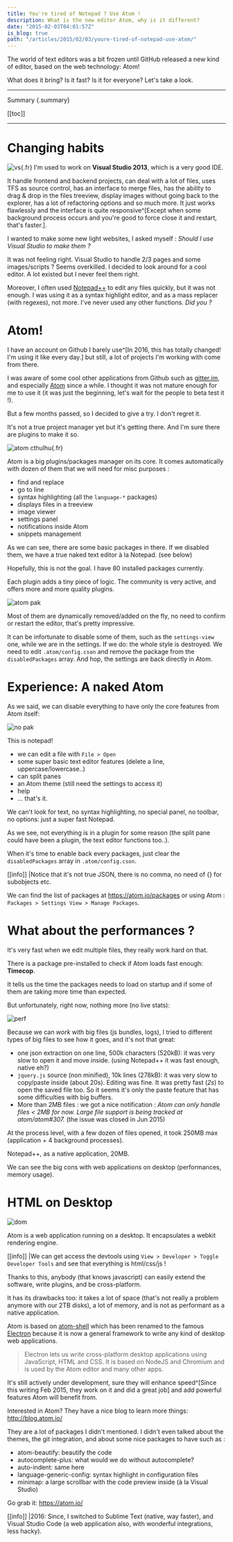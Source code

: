 ```yaml
---
title: You're tired of Notepad ? Use Atom !
description: What is the new editor Atom, why is it different?
date: "2015-02-03T04:01:57Z"
is_blog: true
path: "/articles/2015/02/03/youre-tired-of-notepad-use-atom/"
---
```


The world of text editors was a bit frozen until GitHub released a new kind of editor, based on the web technology: Atom!

What does it bring? Is it fast? Is it for everyone? Let's take a look.

---
Summary {.summary}

[[toc]]

---

# Changing habits

![vs](vs.png){.fr} I'm used to work on **Visual Studio 2013**, which is a very good IDE.

It handle frontend and backend projects, can deal with a lot of files, uses TFS as source control, has an interface to merge files, has the ability to drag & drop in the files treeview, display images without going back to the explorer, has a lot of refactoring options and so much more. It just works flawlessly and the interface is quite responsive^[Except when some background process occurs and you're good to force close it and restart, that's faster.].

I wanted to make some new light websites, I asked myself : *Should I use Visual Studio to make them ?*

It was not feeling right. Visual Studio to handle 2/3 pages and some images/scripts ? Seems overkilled. I decided to look around for a cool editor. A lot existed but I never feel them right.

Moreover, I often used [Notepad++](http://notepad-plus-plus.org/) to edit any files quickly, but it was not enough. I was using it as a syntax highlight editor, and as a mass replacer (with regexes), not more. I've never used any other functions. _Did you ?_

# Atom!

I have an account on Github I barely use^[In 2016, this has totally changed! I'm using it like every day.] but still, a lot of projects I'm working with come from there.

I was aware of some cool other applications from Github such as [gitter.im](https://gitter.im/), and especially [Atom](https://atom.io/) since a while. I thought it was not mature enough for me to use it (it was just the beginning, let's wait for the people to beta test it !).

But a few months passed, so I decided to give a try. I don't regret it.

It's not a true project manager yet but it's getting there. And I'm sure there are plugins to make it so.

![atom cthulhu](atom-cthulhu.png){.fr}

Atom is a big plugins/packages manager on its core. It comes automatically with dozen of them that we will need for misc purposes :

- find and replace
- go to line
- syntax highlighting (all the `language-*` packages)
- displays files in a treeview
- image viewer
- settings panel
- notifications inside Atom
- snippets management 

As we can see, there are some basic packages in there. If we disabled them, we have a true naked text editor à la Notepad. (see below)

Hopefully, this is not the goal. I have 80 installed packages currently.

Each plugin adds a tiny piece of logic. The community is very active, and offers more and more quality plugins.

![atom pak](atom-pak.png)

Most of them are dynamically removed/added on the fly, no need to confirm or restart the editor, that's pretty impressive.

It can be infortunate to disable some of them, such as the `settings-view` one, while we are in the settings. If we do: the whole style is destroyed. We need to edit `.atom/config.cson` and remove the package from the `disabledPackages` array. And hop, the settings are back directly in Atom. 

# Experience: A naked Atom

As we said, we can disable everything to have only the core features from Atom itself:

![no pak](no-pak.png)

This is notepad!

- we can edit a file with `File > Open`
- some super basic text editor features (delete a line, uppercase/lowercase..)
- can split panes
- an Atom theme (still need the settings to access it)
- help
- ... that's it.

We can't look for text, no syntax highlighting, no special panel, no toolbar, no options: just a super fast Notepad.

As we see, not everything is in a plugin for some reason (the split pane could have been a plugin, the text editor functions too..).

When it's time to enable back every packages, just clear the `disabledPackages` array in `.atom/config.cson`.

[[info]]
|Notice that it's not true JSON, there is no comma, no need of {} for subobjects etc.

We can find the list of packages at <https://atom.io/packages> or using Atom : `Packages > Settings View > Manage Packages`. 

# What about the performances ?

It's very fast when we edit multiple files, they really work hard on that.

There is a package pre-installed to check if Atom loads fast enough: **Timecop**.

It tells us the time the packages needs to load on startup and if some of them are taking more time than expected.

But unfortunately, right now, nothing more (no live stats):

![perf](perf.png)

Because we can *work* with big files (js bundles, logs), I tried to different types of big files to see how it goes, and it's not that great:

- one json extraction on one line, 500k characters (520kB): it was very slow to open it and move inside. (using Notepad++ it was fast enough, native eh?)
- `jquery.js` source (non minified), 10k lines (278kB): it was very slow to copy/paste inside (about 20s). Editing was fine. It was pretty fast (*2s*) to open the saved file too. So it seems it's only the paste feature that has some difficulties with big buffers.
- More than 2MB files : we got a nice notification : *Atom can only handle files < 2MB for now. Large file support is being tracked at atom/atom#307.* (the issue was closed in Jun 2015)

At the process level, with a few dozen of files opened, it took 250MB max (application + 4 background processes).

Notepad++, as a native application, 20MB.

We can see the big cons with web applications on desktop (performances, memory usage).

# HTML on Desktop

![dom](dom.png)

Atom is a web application running on a desktop. It encapsulates a webkit rendering engine.

[[info]]
|We can get access the devtools using `View > Developer > Toggle Developer Tools` and see that everything is html/css/js !

Thanks to this, anybody (that knows javascript) can easily extend the software, write plugins, and be cross-platform.

It has its drawbacks too: it takes a lot of space (that's not really a problem anymore with our 2TB disks), a lot of memory, and is not as performant as a native application.

Atom is based on [atom-shell](https://github.com/atom/atom-shell) which has been renamed to the famous [Electron](https://github.com/electron/electron) because it is now a general framework to write any kind of desktop web applications.

> Electron lets us write cross-platform desktop applications using JavaScript, HTML and CSS. It is based on NodeJS and Chromium and is used by the Atom editor and many other apps.

It's still actively under development, sure they will enhance speed^[Since this writing Feb 2015, they work on it and did a great job] and add powerful features Atom will benefit from.

Interested in Atom? They have a nice blog to learn more things: http://blog.atom.io/

They are a lot of packages I didn't mentioned. I didn't even talked about the themes, the git integration, and about some nice packages to have such as :

- atom-beautify: beautify the code
- autocomplete-plus: what would we do without autocomplete?
- auto-indent: same here
- language-generic-config: syntax highlight in configuration files
- minimap: a large scrollbar with the code preview inside (à la Visual Studio)

Go grab it: https://atom.io/

[[info]]
|2016: Since, I switched to Sublime Text (native, way faster), and Visual Studio Code (a web application also, with wonderful integrations, less hacky).